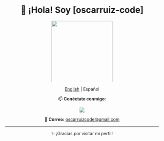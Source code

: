 <div align="center">
  <h1>👋 ¡Hola! Soy [oscarruiz-code]</h1>

  <img src="https://media.giphy.com/media/Cmr1OMJ2FN0B2/giphy.gif" width="200"/>

  <p><a href="READMEEN.md">English</a> | Español</p>
  
  <p>📫 <strong>Conéctate conmigo:</strong></p>
  <p>
    <a href="https://www.linkedin.com/in/%C3%B3scar-ruiz-rosa-78b520245/">
      <img src="https://img.shields.io/badge/LinkedIn-0A66C2?style=flat&logo=linkedin&logoColor=white"/>
     </a>
  </p>
   <p>📧 <strong>Correo:</strong> <a href="mailto:oscarruizcode@gmail.com">oscarruizcode@gmail.com</a></p>
  <hr/>
  <p>✨ ¡Gracias por visitar mi perfil!</p>
</div>
